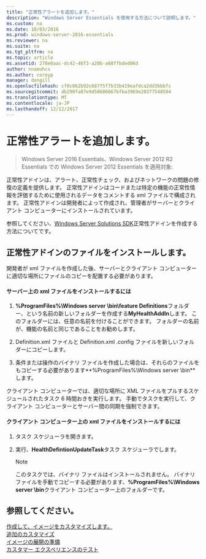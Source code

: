```yaml
---
title: "正常性アラートを追加します。"
description: "Windows Server Essentials を使用する方法について説明します。"
ms.custom: na
ms.date: 10/03/2016
ms.prod: windows-server-2016-essentials
ms.reviewer: na
ms.suite: na
ms.tgt_pltfrm: na
ms.topic: article
ms.assetid: 270e0aac-dc42-46f3-a20b-a68ffbded06d
author: nnamuhcs
ms.author: coreyp
manager: dongill
ms.openlocfilehash: cf0c062b92c687f5f7b33b419eafdca2dd3bbbfc
ms.sourcegitcommit: db290fa07e9d50686667bfba3969e20377548504
ms.translationtype: MT
ms.contentlocale: ja-JP
ms.lasthandoff: 12/12/2017
---
```

# <a name="add-health-alerts"></a>正常性アラートを追加します。

>Windows Server 2016 Essentials、Windows Server 2012 R2 Essentials での Windows Server 2012 Essentials を適用対象:

正常性アドインは、アラート、正常性チェック、およびネットワークの問題の修復の定義を提供します。 正常性アドインはコードまたは特定の機能の正常性情報を評価するために使用されるデータをコメントする xml ファイルで構成されます。 正常性アドインは開発者によって作成され、管理者がサーバーとクライアント コンピューターにインストールされています。  
  
 参照してください、[Windows Server Solutions SDK](https://go.microsoft.com/fwlink/?LinkID=248648)正常性アドインを作成する方法についてです。  
  
## <a name="installing-health-add-in-files"></a>正常性アドインのファイルをインストールします。  
 開発者が xml ファイルを作成した後、サーバーとクライアント コンピューターに適切な場所にファイルのコピーを配置する必要があります。  
  
#### <a name="to-install-the-xml-files-on-the-server"></a>サーバー上の xml ファイルをインストールするには  
  
1.  **%ProgramFiles%\Windows server \bin\feature Definitions**フォルダー、という名前の新しいフォルダーを作成する**MyHealthAddIn**します。 このフォルダーには、任意の名前を付けることができます。 フォルダーの名前が、機能の名前と同じであることをお勧めします。  
  
2.  Definition.xml ファイルと Definition.xml .config ファイルを新しいフォルダーにコピーします。  
  
3.  条件または操作のバイナリ ファイルを作成した場合は、それらのファイルをもコピーする必要があります**%ProgramFiles%\Windows server \bin**します。  
  
 クライアント コンピューターでは、適切な場所に XML ファイルをプルするスケジュールされたタスク 6 時間おきを実行します。 手動でタスクを実行して、クライアント コンピューターとサーバー間の同期を強制できます。  
  
#### <a name="to-install-the-xml-files-on-the-client-computer"></a>クライアント コンピューター上の xml ファイルをインストールするには  
  
1.  タスク スケジューラを開きます。  
  
2.  実行、**HealthDefintionUpdateTask**タスク スケジューラでします。  
  
    > [!NOTE]
    >  このタスクでは、バイナリ ファイルはインストールされません。 バイナリ ファイルを手動でコピーする必要があります、**%ProgramFiles%\Windows server \bin**クライアント コンピューター上のフォルダーです。  
  
## <a name="see-also"></a>参照してください。  
 [作成して、イメージをカスタマイズします。](Creating-and-Customizing-the-Image.md)   
 [追加のカスタマイズ](Additional-Customizations.md)   
 [イメージの展開の準備](Preparing-the-Image-for-Deployment.md)   
 [カスタマー エクスペリエンスのテスト](Testing-the-Customer-Experience.md)
